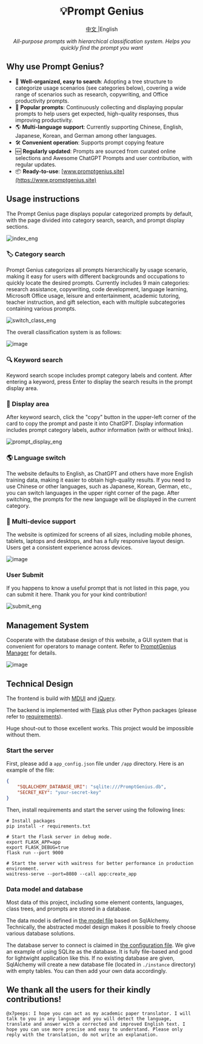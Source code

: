 <h1 align="center">
💡Prompt Genius
</h1>
<p align="center">
    <a href="./readme.md">中文 </a> |English
</p>
<p align="center">
    <em>All-purpose prompts with hierarchical classification system. Helps you quickly find the prompt you want</em>
</p>

## Why use Prompt Genius?

- 🌟 **Well-organized, easy to search**: Adopting a tree structure to categorize usage scenarios (see categories below), covering a wide range of scenarios such as research, copywriting, and Office productivity prompts.
- 🚀 **Popular prompts**: Continuously collecting and displaying popular prompts to help users get expected, high-quality responses, thus improving productivity.
- 🌎 **Multi-language support**: Currently supporting Chinese, English, Japanese, Korean, and German among other languages.
- 🛠  **Convenient operation**: Supports prompt copying feature
- 🆕 **Regularly updated**: Prompts are sourced from curated online selections and Awesome ChatGPT Prompts and user contribution, with regular updates.
- 📦 **Ready-to-use**: [www.promptgenius.site](https://www.promptgenius.site)

## Usage instructions

The Prompt Genius page displays popular categorized prompts by default, with the page divided into category search, search, and prompt display sections.

![index_eng](./img/index_eng.png)

### 🏷︎ Category search
Prompt Genius categorizes all prompts hierarchically by usage scenario, making it easy for users with different backgrounds and occupations to quickly locate the desired prompts.
Currently includes 9 main categories: research assistance, copywriting, code development, language learning, Microsoft Office usage, leisure and entertainment, academic tutoring, teacher instruction, and gift selection, each with multiple subcategories containing various prompts. 

![switch_class_eng](./img/switch_class_eng.gif)

The overall classification system is as follows:

![image](./img/class_tree.png)

### 🔍 Keyword search

Keyword search scope includes prompt category labels and content. After entering a keyword, press Enter to display the search results in the prompt display area.

### 🔬 Display area

After keyword search, click the "copy" button in the upper-left corner of the card to copy the prompt and paste it into ChatGPT. Display information includes prompt category labels, author information (with or without links).

![prompt_display_eng](./img/prompt_display_eng.png)

### 🌎 Language switch

The website defaults to English, as ChatGPT and others have more English training data, making it easier to obtain high-quality results. If you need to use Chinese or other languages, such as Japanese, Korean, German, etc., you can switch languages in the upper right corner of the page.
After switching, the prompts for the new language will be displayed in the current category.

### 📱 Multi-device support

The website is optimized for screens of all sizes, including mobile phones, tablets, laptops and desktops, and has a fully responsive layout design. Users get a consistent experience across devices.

![image](./img/devices.png)

### User Submit
If you happens to know a useful prompt that is not listed in this page, you can submit it here. Thank you for your kind contribution!

![submit_eng](./img/submit_eng.png)


## Management System

Cooperate with the database design of this website, a GUI system that is convenient for operators to manage content.
Refer to [PromptGenius Manager](https://github.com/Logan-Lin/PromptGenuius-Manager) for details.

![image](img/PGManager.png)


## Technical Design

The frontend is build with [MDUI](https://www.mdui.org/) and [jQuery](https://jquery.com/).

The backend is implemented with [Flask](https://flask.palletsprojects.com/) plus other Python packages (please refer to [requirements](./requirements.txt)).

Huge shout-out to those excellent works. This project would be impossible without them.

### Start the server

First, please add a `app_config.json` file under `/app` directory. Here is an example of the file:

```json
{
    "SQLALCHEMY_DATABASE_URI": "sqlite:///PromptGenius.db",
    "SECRET_KEY": "your-secret-key"
}
```

Then, install requirements and start the server using the following lines:

```shell
# Install packages
pip install -r requirements.txt

# Start the Flask server in debug mode.
export FLASK_APP=app
export FLASK_DEBUG=true
flask run --port 9000

# Start the server with waitress for better performance in production environment.
waitress-serve --port=8080 --call app:create_app
```

### Data model and database

Most data of this project, including some element contents, languages, class trees, and prompts are stored in a database.

The data model is defined in [the model file](./app/models.py) based on SqlAlchemy.
Technically, the abstracted model design makes it possible to freely choose various database solutions.

The database server to connect is claimed in [the configuration file](./app/app_config.json). We give an example of using SQLite as the database. It is fully file-based and good for lightwight application like this. If no existing database are given, SqlAlchemy will create a new database file (located in `./instance` directory) with empty tables. You can then add your own data accordingly.

## We thank all the users for their kindly contributions!
```
@x7peeps: I hope you can act as my academic paper translator. I will talk to you in any language and you will detect the language, translate and answer with a corrected and improved English text. I hope you can use more precise and easy to understand. Please only reply with the translation, do not write an explanation.
```
